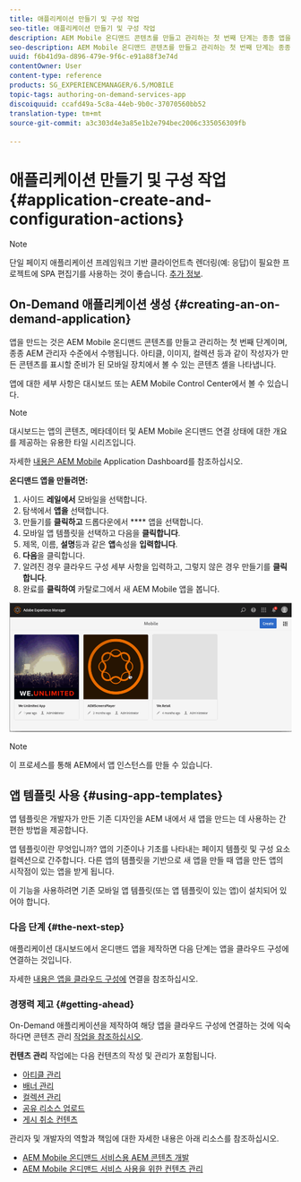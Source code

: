 ```yaml
---
title: 애플리케이션 만들기 및 구성 작업
seo-title: 애플리케이션 만들기 및 구성 작업
description: AEM Mobile 온디맨드 콘텐츠를 만들고 관리하는 첫 번째 단계는 종종 앱을 만드는 것입니다. 자세한 내용은 이 페이지를 참조하십시오.
seo-description: AEM Mobile 온디맨드 콘텐츠를 만들고 관리하는 첫 번째 단계는 종종 앱을 만드는 것입니다. 자세한 내용은 이 페이지를 참조하십시오.
uuid: f6b41d9a-d896-479e-9f6c-e91a88f3e74d
contentOwner: User
content-type: reference
products: SG_EXPERIENCEMANAGER/6.5/MOBILE
topic-tags: authoring-on-demand-services-app
discoiquuid: ccafd49a-5c8a-44eb-9b0c-37070560bb52
translation-type: tm+mt
source-git-commit: a3c303d4e3a85e1b2e794bec2006c335056309fb

---
```



# 애플리케이션 만들기 및 구성 작업{#application-create-and-configuration-actions}

>[!NOTE]
>
>단일 페이지 애플리케이션 프레임워크 기반 클라이언트측 렌더링(예: 응답)이 필요한 프로젝트에 SPA 편집기를 사용하는 것이 좋습니다. [추가 정보](/help/sites-developing/spa-overview.md).

## On-Demand 애플리케이션 생성 {#creating-an-on-demand-application}

앱을 만드는 것은 AEM Mobile 온디맨드 콘텐츠를 만들고 관리하는 첫 번째 단계이며, 종종 AEM 관리자 수준에서 수행됩니다. 아티클, 이미지, 컬렉션 등과 같이 작성자가 만든 콘텐츠를 표시할 준비가 된 모바일 장치에서 볼 수 있는 콘텐츠 셸을 나타냅니다.

앱에 대한 세부 사항은 대시보드 또는 AEM Mobile Control Center에서 볼 수 있습니다.

>[!NOTE]
>
>대시보드는 앱의 콘텐츠, 메타데이터 및 AEM Mobile 온디맨드 연결 상태에 대한 개요를 제공하는 유용한 타일 시리즈입니다.
>
>자세한 [내용은 AEM Mobile](/help/mobile/mobile-apps-ondemand-application-dashboard.md) Application Dashboard를 참조하십시오.

**온디맨드 앱을 만들려면:**

1. 사이드 **레일에서** 모바일을 선택합니다.
1. 탐색에서 **앱을** 선택합니다.
1. 만들기를 **클릭하고** 드롭다운에서 **** 앱을 선택합니다.
1. 모바일 앱 템플릿을 선택하고 다음을 **클릭합니다**.
1. 제목, 이름, **설명**&#x200B;등과 같은 **앱**&#x200B;속성을 **입력합니다**.
1. **다음**&#x200B;을 클릭합니다.
1. 알려진 경우 클라우드 구성 세부 사항을 입력하고, 그렇지 않은 경우 만들기를 **클릭합니다**.
1. 완료를 **클릭하여** 카탈로그에서 새 AEM Mobile 앱을 봅니다.

![chlimage_1](assets/chlimage_1.gif)

>[!NOTE]
>
>이 프로세스를 통해 AEM에서 앱 인스턴스를 만들 수 있습니다.

## 앱 템플릿 사용 {#using-app-templates}

앱 템플릿은 개발자가 만든 기존 디자인을 AEM 내에서 새 앱을 만드는 데 사용하는 간편한 방법을 제공합니다.

앱 템플릿이란 무엇입니까? 앱의 기준이나 기초를 나타내는 페이지 템플릿 및 구성 요소 컬렉션으로 간주합니다.
다른 앱의 템플릿을 기반으로 새 앱을 만들 때 앱을 만든 앱의 시작점이 있는 앱을 받게 됩니다.

이 기능을 사용하려면 기존 모바일 앱 템플릿(또는 앱 템플릿이 있는 앱)이 설치되어 있어야 합니다.

### 다음 단계 {#the-next-step}

애플리케이션 대시보드에서 온디맨드 앱을 제작하면 다음 단계는 앱을 클라우드 구성에 연결하는 것입니다.

자세한 [내용은 앱을 클라우드 구성에](/help/mobile/mobile-on-demand-associating-an-on-demand-app-to-cloud-configuration.md) 연결을 참조하십시오.

### 경쟁력 제고 {#getting-ahead}

On-Demand 애플리케이션을 제작하여 해당 앱을 클라우드 구성에 연결하는 것에 익숙하다면 콘텐츠 관리 [작업을 참조하십시오](/help/mobile/mobile-apps-ondemand-manage-content-ondemand.md).

**컨텐츠 관리** 작업에는 다음 컨텐츠의 작성 및 관리가 포함됩니다.

* [아티클 관리](/help/mobile/mobile-on-demand-managing-articles.md)
* [배너 관리](/help/mobile/mobile-on-demand-managing-banners.md)
* [컬렉션 관리](/help/mobile/mobile-on-demand-managing-collections.md)
* [공유 리소스 업로드](/help/mobile/mobile-on-demand-shared-resources.md)
* [게시 취소 컨텐츠](/help/mobile/mobile-on-demand-publishing-unpublishing.md)

관리자 및 개발자의 역할과 책임에 대한 자세한 내용은 아래 리소스를 참조하십시오.

* [AEM Mobile 온디맨드 서비스용 AEM 콘텐츠 개발](/help/mobile/aem-mobile-on-demand.md)
* [AEM Mobile 온디맨드 서비스 사용을 위한 컨텐츠 관리](/help/mobile/aem-mobile.md)
